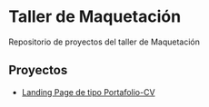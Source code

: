 # Taller de Maquetación

Repositorio de proyectos del taller de Maquetación

## Proyectos

- [Landing Page de tipo Portafolio-CV](https://DavidTomas14.github.io/web-projects/portafolio-cv)